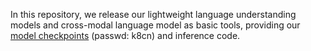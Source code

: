 In this repository, we release our lightweight language understanding models and cross-modal language model as basic tools, providing our [model checkpoints](https://pan.baidu.com/s/1m9FWCx1vhxmEGxS_AUtB3Q) (passwd: k8cn) and inference code.
